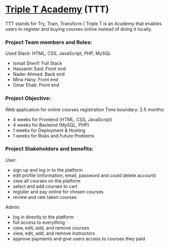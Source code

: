 # [Triple T Academy](http://tribletacademy.rf.gd/) (TTT)
TTT stands for Try, Train, Transform | Triple T is an Academy that enables users
to register and buying courses online instead of
doing it locally.

### Project Team members and Roles:
Used Stack: HTML, CSS, JavaScript, PHP, MySQL
- Ismail Sherif: Full Stack
- Hassanin Said: Front end
- Nader Ahmed: Back end
- Mina Hany:  Front end
- Omar Ehab:  Front end

### Project Objective:
Web application for online courses registration
Time boundary: 2.5 months:
- 4 weeks for Frontend (HTML, CSS, JavaScript)
- 4 weeks for Backend (MySQL, PHP)
- 1 weeks for Deployment & Hosting
- 1 weeks for Risks and Future Problems

### Project Stakeholders and benefits:

User:
- sign up and log in to the platform
- edit profile (information, email, password and could delete account)
- view all courses on the platform
- select and add courses to cart
- register and pay online for chosen courses
- review and rate taken courses

Admin:
- log in directly to the platform
- full access to everything
- view, edit, add, and remove courses
- view, edit, add, and remove instructors
- approve payments and give users access to courses they paid
